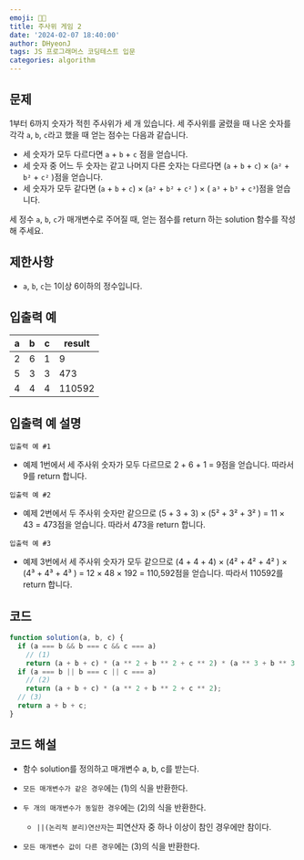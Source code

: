 ```yaml
---
emoji: 🧑‍💻
title: 주사위 게임 2
date: '2024-02-07 18:40:00'
author: DHyeonJ
tags: JS 프로그래머스 코딩테스트 입문
categories: algorithm
---
```


## 문제

1부터 6까지 숫자가 적힌 주사위가 세 개 있습니다. 세 주사위를 굴렸을 때 나온 숫자를 각각 `a`, `b`, `c`라고 했을 때 얻는 점수는 다음과 같습니다.

- 세 숫자가 모두 다르다면 `a` + `b` + `c` 점을 얻습니다.
- 세 숫자 중 어느 두 숫자는 같고 나머지 다른 숫자는 다르다면 (`a` + `b` + `c`) × (`a²` + `b²` + `c²` )점을 얻습니다.
- 세 숫자가 모두 같다면 (`a` + `b` + `c`) × (`a²` + `b²` + `c²` ) × ( `a³` + `b³` + `c³`)점을 얻습니다.

세 정수 `a`, `b`, `c`가 매개변수로 주어질 때, 얻는 점수를 return 하는 solution 함수를 작성해 주세요.

## 제한사항

- `a`, `b`, `c`는 1이상 6이하의 정수입니다.

## 입출력 예

| a   | b   | c   | result |
| --- | --- | --- | ------ |
| 2   | 6   | 1   | 9      |
| 5   | 3   | 3   | 473    |
| 4   | 4   | 4   | 110592 |

## 입출력 예 설명

`입출력 예 #1`

- 예제 1번에서 세 주사위 숫자가 모두 다르므로 2 + 6 + 1 = 9점을 얻습니다. 따라서 9를 return 합니다.

`입출력 예 #2`

- 예제 2번에서 두 주사위 숫자만 같으므로 (5 + 3 + 3) × (5² + 3² + 3² ) = 11 × 43 = 473점을 얻습니다. 따라서 473을 return 합니다.

`입출력 예 #3`

- 예제 3번에서 세 주사위 숫자가 모두 같으므로 (4 + 4 + 4) × (4² + 4² + 4² ) × (4³ + 4³ + 4³ ) = 12 × 48 × 192 = 110,592점을 얻습니다. 따라서 110592를 return 합니다.

## 코드

```js
function solution(a, b, c) {
  if (a === b && b === c && c === a)
    // (1)
    return (a + b + c) * (a ** 2 + b ** 2 + c ** 2) * (a ** 3 + b ** 3 + c ** 3);
  if (a === b || b === c || c === a)
    // (2)
    return (a + b + c) * (a ** 2 + b ** 2 + c ** 2);
  // (3)
  return a + b + c;
}
```

## 코드 해설

- 함수 solution를 정의하고 매개변수 a, b, c를 받는다.
- `모든 매개변수가 같은 경우`에는 (1)의 식을 반환한다.
- `두 개의 매개변수가 동일한 경우`에는 (2)의 식을 반환한다.

  - `||(논리적 분리)연산자`는 피연산자 중 하나 이상이 참인 경우에만 참이다.

- `모든 매개변수 값이 다른 경우`에는 (3)의 식을 반환한다.

```toc

```
